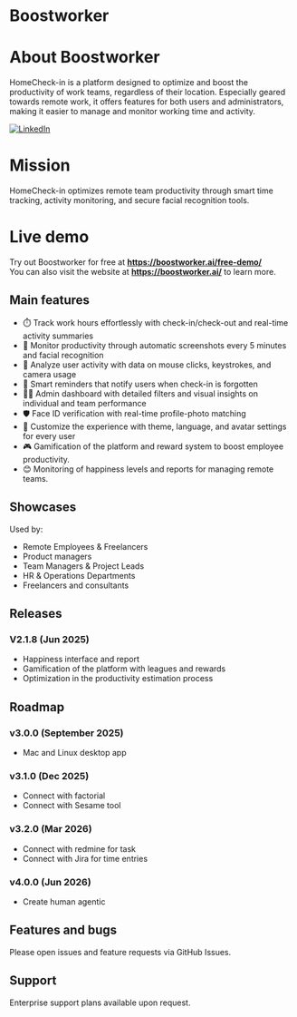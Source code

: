 # Boostworker

# About Boostworker
HomeCheck-in is a platform designed to optimize and boost the productivity of work teams, regardless of their location. Especially geared towards remote work, it offers features for both users and administrators, making it easier to manage and monitor working time and activity.

[![LinkedIn](https://img.shields.io/badge/linkedin-%230077B5.svg?style=for-the-badge&logo=linkedin&logoColor=white)](https://www.linkedin.com/company/boostworker/)  

# Mission
HomeCheck-in optimizes remote team productivity through smart time tracking, activity monitoring, and secure facial recognition tools.

# Live demo

Try out Boostworker for free at **https://boostworker.ai/free-demo/**  
You can also visit the website at **https://boostworker.ai/** to learn more.

## Main features

- ⏱️ Track work hours effortlessly with check-in/check-out and real-time activity summaries
- 📸 Monitor productivity through automatic screenshots every 5 minutes and facial recognition
- 🧠 Analyze user activity with data on mouse clicks, keystrokes, and camera usage
- 🔔 Smart reminders that notify users when check-in is forgotten
- 🧑‍💼 Admin dashboard with detailed filters and visual insights on individual and team performance
- 🛡️ Face ID verification with real-time profile-photo matching
- 🎨 Customize the experience with theme, language, and avatar settings for every user
- 🎮 Gamification of the platform and reward system to boost employee productivity.
- 😊 Monitoring of happiness levels and reports for managing remote teams.

## Showcases

Used by:

- Remote Employees & Freelancers
- Product managers
- Team Managers & Project Leads
- HR & Operations Departments
- Freelancers and consultants

## Releases

### V2.1.8 (Jun 2025)
- Happiness interface and report
- Gamification of the platform with leagues and rewards
- Optimization in the productivity estimation process

## Roadmap

### v3.0.0 (September 2025)
- Mac and Linux desktop app

### v3.1.0 (Dec 2025)
- Connect with factorial
- Connect with Sesame tool

### v3.2.0 (Mar 2026)
- Connect with redmine for task
- Connect with Jira for time entries

### v4.0.0 (Jun 2026)
- Create human agentic



## Features and bugs
Please open issues and feature requests via GitHub Issues.

## Support
Enterprise support plans available upon request.
